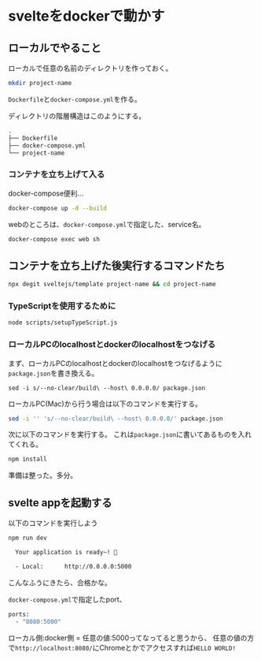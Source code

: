 # svelteをdockerで動かす

## ローカルでやること
ローカルで任意の名前のディレクトリを作っておく。
```sh
mkdir project-name
```

```Dockerfile```と```docker-compose.yml```を作る。

ディレクトリの階層構造はこのようにする。
```sh
.
├── Dockerfile
├── docker-compose.yml
└── project-name
```
### コンテナを立ち上げて入る
docker-compose便利...
```sh
docker-compose up -d --build
```
webのところは、```docker-compose.yml```で指定した、service名。
```sh
docker-compose exec web sh
```

## コンテナを立ち上げた後実行するコマンドたち

```sh
npx degit sveltejs/template project-name && cd project-name
```

### TypeScriptを使用するために
```sh
node scripts/setupTypeScript.js
```

### ローカルPCのlocalhostとdockerのlocalhostをつなげる
まず、ローカルPCのlocalhostとdockerのlocalhostをつなげるように```package.json```を書き換える。
```
sed -i s/--no-clear/build\ --host\ 0.0.0.0/ package.json
```
ローカルPC(Mac)から行う場合は以下のコマンドを実行する。
```sh
sed -i '' 's/--no-clear/build\ --host\ 0.0.0.0/' package.json
```
次に以下のコマンドを実行する。
これは```package.json```に書いてあるものを入れてくれる。
```sh
npm install
```
準備は整った。多分。
## svelte appを起動する
以下のコマンドを実行しよう
```sh
npm run dev
```

```sh
  Your application is ready~! 🚀

  - Local:      http://0.0.0.0:5000
```
こんなふうにきたら、合格かな。

```docker-compose.yml```で指定したport、
```sh
ports: 
  - "8080:5000"
```
ローカル側:docker側 = 任意の値:5000ってなってると思うから、
任意の値の方で```http://localhost:8080/```にChromeとかでアクセスすれば```HELLO WORLD!```
